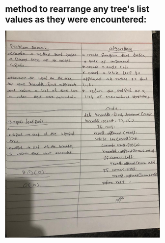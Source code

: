 # method to rearrange any tree's list values as they were encountered:

![breadth](assets/breadth_first_whiteBoarding.jpeg)